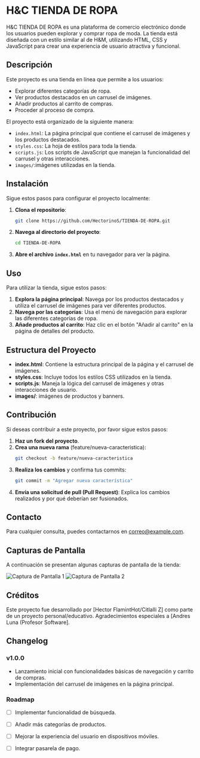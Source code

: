 # H&C TIENDA DE ROPA

H&C TIENDA DE ROPA es una plataforma de comercio electrónico donde los usuarios pueden explorar y comprar ropa de moda. La tienda está diseñada con un estilo similar al de H&M, utilizando HTML, CSS y JavaScript para crear una experiencia de usuario atractiva y funcional.

## Descripción

Este proyecto es una tienda en línea que permite a los usuarios:

- Explorar diferentes categorías de ropa.
- Ver productos destacados en un carrusel de imágenes.
- Añadir productos al carrito de compras.
- Proceder al proceso de compra.

El proyecto está organizado de la siguiente manera:

- `index.html`: La página principal que contiene el carrusel de imágenes y los productos destacados.
- `styles.css`: La hoja de estilos para toda la tienda.
- `scripts.js`: Los scripts de JavaScript que manejan la funcionalidad del carrusel y otras interacciones.
- `images/`:imágenes utilizadas en la tienda.

## Instalación

Sigue estos pasos para configurar el proyecto localmente:

1. **Clona el repositorio**:
    ```sh
    git clone https://github.com/HectorinoS/TIENDA-DE-ROPA.git
    ```

2. **Navega al directorio del proyecto**:
    ```sh
    cd TIENDA-DE-ROPA
    ```

3. **Abre el archivo `index.html`** en tu navegador para ver la página.

## Uso

Para utilizar la tienda, sigue estos pasos:

1. **Explora la página principal**: Navega por los productos destacados y utiliza el carrusel de imágenes para ver diferentes productos.
2. **Navega por las categorías**: Usa el menú de navegación para explorar las diferentes categorías de ropa.
3. **Añade productos al carrito**: Haz clic en el botón "Añadir al carrito" en la página de detalles del producto.

## Estructura del Proyecto

- **index.html**: Contiene la estructura principal de la página y el carrusel de imágenes.
- **styles.css**: Incluye todos los estilos CSS utilizados en la tienda.
- **scripts.js**: Maneja la lógica del carrusel de imágenes y otras interacciones de usuario.
- **images/**: imágenes de productos y banners.

## Contribución

Si deseas contribuir a este proyecto, por favor sigue estos pasos:

1. **Haz un fork del proyecto**.
2. **Crea una nueva rama** (feature/nueva-caracteristica):
    ```sh
    git checkout -b feature/nueva-caracteristica
    ```
3. **Realiza los cambios** y confirma tus commits:
    ```sh
    git commit -m "Agregar nueva característica"
    ```
4. **Envía una solicitud de pull (Pull Request)**: Explica los cambios realizados y por qué deberían ser fusionados.


## Contacto

Para cualquier consulta, puedes contactarnos en [correo@example.com](terracraftelcrack@gmail.com).

## Capturas de Pantalla

A continuación se presentan algunas capturas de pantalla de la tienda:

![Captura de Pantalla 1](images/screenshot1.png)
![Captura de Pantalla 2](images/screenshot2.png)

## Créditos

Este proyecto fue desarrollado por [Hector FlamintHot/Citlalli Z] como parte de un proyecto personal/educativo. Agradecimientos especiales a [Andres Luna (Profesor Software].

## Changelog

### v1.0.0

- Lanzamiento inicial con funcionalidades básicas de navegación y carrito de compras.
- Implementación del carrusel de imágenes en la página principal.

### Roadmap

- [ ] Implementar funcionalidad de búsqueda.
- [ ] Añadir más categorías de productos.
- [ ] Mejorar la experiencia del usuario en dispositivos móviles.
- [ ] Integrar pasarela de pago.

